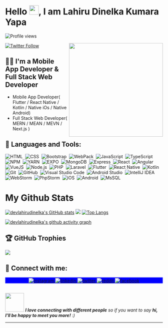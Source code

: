 <h1 align="left">Hello <img src="https://raw.githubusercontent.com/kaueMarques/kaueMarques/master/hi.gif" width="30px">, I am Lahiru Dinelka Kumara Yapa</h1>
<p align="left"> <img src="https://komarev.com/ghpvc/?username=devlahirudinelka&color=blueviolet" alt="Profile views" /> </p>
<img align="right" width="300em" height="300em" src="https://github.com/birobirobiro/birobirobiro/blob/master/animation_500_kv8i962g.gif?raw=true"/>

[![Twitter Follow](https://img.shields.io/twitter/follow/LahiruYapa2?color=1DA1F2&logo=twitter&style=for-the-badge)](https://twitter.com/LahiruYapa2)

## :man_technologist: I'm a Mobile App Developer & Full Stack Web Developer
- Mobile App Developer( Flutter / React Native / Kotlin / Native iOs / Native Android)<be />
- Full Stack Web Developer( MERN / MEAN / MEVN / Next.js )
 

## :1st_place_medal: Languages and Tools:

![HTML](https://img.shields.io/badge/-HTML-05122A?style=flat-square&logo=HTML5)&nbsp;
![CSS](https://img.shields.io/badge/-CSS-05122A?style=flat-square&logo=CSS3&logoColor=1572B6)&nbsp;
![Bootstrap](https://img.shields.io/badge/-Bootstrap-05122A?style=flat-square&logo=Bootstrap&logoColor=1572B6)&nbsp;
![WebPack](https://img.shields.io/badge/-WebPack-05122A?style=flat-square&logo=WebPack&logoColor=1572B6)&nbsp;
![JavaScript](https://img.shields.io/badge/-JavaScript-05122A?style=flat-square&logo=javascript)&nbsp;
![TypeScript](https://img.shields.io/badge/-TypeScript-05122A?style=flat-square&logo=TypeScript)&nbsp;
![NPM](https://img.shields.io/badge/-npm-05122A?style=flat-square&logo=npm)&nbsp;
![YARN](https://img.shields.io/badge/-yarn-05122A?style=flat-square&logo=yarn)&nbsp;
![EXPO](https://img.shields.io/badge/-Expo-05122A?style=flat-square&logo=expo)&nbsp;
![MongoDB](https://img.shields.io/badge/-MondoDB-05122A?style=flat-square&logo=MongoDB)&nbsp;
![Express](https://img.shields.io/badge/-Express-05122A?style=flat-square&logo=Express)&nbsp;
![React](https://img.shields.io/badge/-React-05122A?style=flat-square&logo=react)&nbsp;
![Angular](https://img.shields.io/badge/-Angular-05122A?style=flat-square&logo=Angular)&nbsp;
![VueJS](https://img.shields.io/badge/-Vue.JS-05122A?style=flat-square&logo=Vue.JS)&nbsp;
![Node.js](https://img.shields.io/badge/-Node.js-05122A?style=flat-square&logo=node.js)&nbsp;
![PHP](https://img.shields.io/badge/-PHP-05122A?style=flat-square&logo=PHP)&nbsp;
![Laravel](https://img.shields.io/badge/-Laravel-05122A?style=flat-square&logo=Laravel)&nbsp;
![Flutter](https://img.shields.io/badge/-Flutter-05122A?style=flat-square&logo=FLutter)&nbsp;
![React Native](https://img.shields.io/badge/-React%20Native-05122A?style=flat-square&logo=react)&nbsp;
![Kotlin](https://img.shields.io/badge/-Kotlin-05122A?style=flat-square&logo=Kotlin)&nbsp;
![Git](https://img.shields.io/badge/-Git-05122A?style=flat-square&logo=git)&nbsp;
![GitHub](https://img.shields.io/badge/-GitHub-05122A?style=flat-square&logo=github)&nbsp;
![Visual Studio Code](https://img.shields.io/badge/-Visual%20Studio%20Code-05122A?style=flat-square&logo=visual-studio-code&logoColor=007ACC)&nbsp;
![Android Studio](https://img.shields.io/badge/-Android%20Studio-05122A?style=flat-square&logo=AndroidStudio)&nbsp;
![IntelliJ IDEA](https://img.shields.io/badge/-IntelliJ%20IDEA-05122A?style=flat-square&logo=IntelliJIDEA)&nbsp;
![WebStorm](https://img.shields.io/badge/-WebStorm-05122A?style=flat-square&logo=WebStorm)&nbsp;
![PhpStorm](https://img.shields.io/badge/-PhpStorm-05122A?style=flat-square&logo=PhpStorm)&nbsp;
![iOS](https://img.shields.io/badge/-iOS-05122A?style=flat-square&logo=Apple)&nbsp;
![Android](https://img.shields.io/badge/-Android-05122A?style=flat-square&logo=Android)&nbsp;
![MsSQL](https://img.shields.io/badge/Microsoft%20SQL%20Sever-CC2927?style=flat-square&logo=microsoft%20sql%20server&logoColor=white)&nbsp;
<br />

# My Github Stats
<a href="http://www.github.com/devlahirudinelka"><img src="https://github-readme-stats.vercel.app/api?username=devlahirudinelka&show_icons=true&hide=stars,&count_private=true&title_color=0891b2&text_color=ffffff&icon_color=0891b2&bg_color=1c1917&hide_border=true&show_icons=true" alt="devlahirudinelka's GitHub stats" /></a>
<a href="http://www.github.com/devlahirudinelka"><img src="https://github-readme-streak-stats.herokuapp.com/?user=devlahirudinelka&stroke=ffffff&background=1c1917&ring=0891b2&fire=0891b2&currStreakNum=ffffff&currStreakLabel=0891b2&sideNums=ffffff&sideLabels=ffffff&dates=ffffff&hide_border=true" /></a>
[![Top Langs](https://github-readme-stats.vercel.app/api/top-langs/?username=devlahirudinelka&layout=compact&theme=dark&hide_border=true&bg_color=0D1117)](https://github.com/devlahirudinelka/github-readme-stats)

[![devlahirudinelka's github activity graph](https://activity-graph.herokuapp.com/graph?username=devlahirudinelka&theme=react-dark)](https://github.com/devlahirudinelka/github-readme-activity-graph)

## 🏆 GitHub Trophies
![](https://github-profile-trophy.vercel.app/?username=devlahirudinelka&theme=darkhub&no-frame=false&no-bg=false&margin-w=4)



## :link: Connect with me:

<p align="center" style="background:blue">
  <a href="https://www.instagram.com/lahirud.k.yapa/" target="_blank">
 <img align="center" src="https://img.shields.io/badge/-lahirud.k.yapa-05122A?style=flat&logo=instagram" alt="instagram"/>
</a>
<a href="https://www.linkedin.com/in/lahiru-yapa/" target="_blank">
  <img align="center" src="https://img.shields.io/badge/-lahiruyapa-05122A?style=flat&logo=linkedin" alt="linkedin"/>
</a>
 <a href="https://twitter.com/LahiruYapa2" target="_blank">
  <img align="center" src="https://img.shields.io/badge/-LahiruYapa2-05122A?style=flat&logo=twitter" alt="twitter"/>
</a>
 <a href="https://www.reddit.com/user/lahiru_d_k_yapa" target="_blank">
  <img align="center" src="https://img.shields.io/badge/-lahiru_d_k_yapa-05122A?style=flat&logo=reddit" alt="reddit"/>
</a>
 <a href="https://www.facebook.com/lahiru.yapa.10/" target="_blank">
  <img align="center" src="https://img.shields.io/badge/-lahiru.yapa.10-05122A?style=flat&logo=facebook" alt="facebook"/>
</a>
</p>

<br />
<img src="https://media.giphy.com/media/LnQjpWaON8nhr21vNW/giphy.gif" width="60"> <em><b>I love connecting with different people</b> so if you want to say <b>hi, I'll be happy to meet you more!</b> :)</em>



---

[html5]: https://en.wikipedia.org/wiki/HTML5
[vscode]: https://code.visualstudio.com/
[twitter]: https://twitter.com/LahiruYapa2
[instagram]: https://www.instagram.com/lahirud.k.yapa/
[linkedin]: https://www.linkedin.com/in/lahiru-yapa/
[reddit]: https://www.reddit.com/user/lahiru_d_k_yapa
[facebook]: https://www.facebook.com/lahiru.yapa.10/


